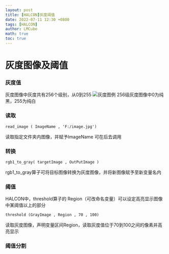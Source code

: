 ```yaml
---
layout: post
title: [HALCON]灰度阈值 
date: 2022-07-11 12:30 +0800
tags: [HALCON]
author: LMCube
math: true
toc: true
---
```

# 灰度图像及阈值
### 灰度值
灰度图像中灰度共有256个级别，从0到255
![灰度图例](https://img1.baidu.com/it/u=765716361,3100067418&fm=253&fmt=auto&app=138&f=JPEG?w=720&h=429)
256级灰度图像中0为纯黑，255为纯白

### 读取
~~~
read_image ( ImageName , 'F:/image.jpg')
~~~
读取指定文件夹内图像，并赋予ImageName
可在后去调用

### 转换
~~~
rgb1_to_gray( targetImage , OutPutImage )
~~~
rgb1_to_gray算子可将目标图像转换为灰度图像，并将新图像赋予至新变量名内

### 阈值
HALCON中，threshold算子的 Region（可改命名变量）可以设定高亮显示图像中某阈值以上的部分
~~~
threshold (GrayImage , Region , 70 , 100)
~~~
读取灰度图像，声明变量区间Region，读取灰度值位于70到100之间的像素并高亮显示

### 阈值分割
